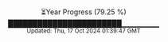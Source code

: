 <p align="center">
⏳Year Progress (79.25 %) <br>
███████████████████████▁▁▁▁▁▁▁ <br>
<sub>Updated: Thu, 17 Oct 2024 01:39:47 GMT</sub>
</p>

